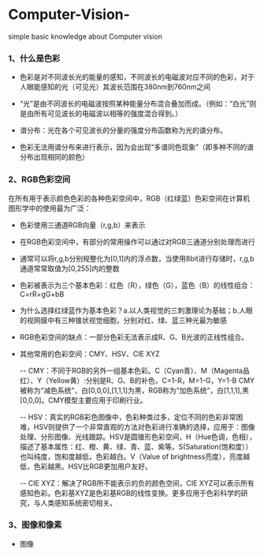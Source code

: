 # Computer-Vision-
simple basic knowledge about Computer vision

### 1、什么是色彩

- 色彩是对不同波长光的能量的感知，不同波长的电磁波对应不同的色彩，对于人眼能感知的光（可见光）其波长范围在380nm到760nm之间

- “光”是由不同波长的电磁波按照某种能量分布混合叠加而成。（例如：“白光”则是由所有可见波长的电磁波以相等的强度混合得到。）

- 谱分布：光在各个可见波长的分量的强度分布函数称为光的谱分布。

- 色彩无法用谱分布来进行表示，因为会出现“多谱同色现象”（即多种不同的谱分布出现相同的颜色）

### 2、RGB色彩空间

在所有用于表示颜色色彩的各种色彩空间中，RGB（红绿蓝）色彩空间在计算机图形学中的使用最为广泛：

- 色彩使用三通道RGB向量（r,g,b）来表示

- 在RGB色彩空间中，有部分的常用操作可以通过对RGB三通道分别处理而进行

- 通常可以将r,g,b分别规整化为[0,1]内的浮点数，当使用8bit进行存储时，r,g,b通道常常取值为[0,255]内的整数

- 色彩被表示为三个基本色彩：红色（R），绿色（G），蓝色（B）的线性组合：C=rR+gG+bB

- 为什么选择红绿蓝作为基本色彩？a.以人类视觉的三刺激理论为基础；b.人眼的视网膜中有三种锥状视觉细胞，分别对红、绿、蓝三种光最为敏感

- RGB色彩空间的缺点：一部分色彩无法表示成R、G、B光波的正线性组合。

- 其他常用的色彩空间：CMY、HSV、CIE XYZ

    -- CMY：不同于RGB的另外一组基本色彩。C（Cyan青）、M（Magenta品红）、Y（Yellow黄）:分别是R、G、B的补色，C=1-R，M=1-G，Y=1-B
CMY被称为“减色系统”，白[0,0,0],[1,1,1]为黑，RGB称为“加色系统”，白[1,1,1],黑[0,0,0]。CMY模型主要应用于印刷行业。

    -- HSV：真实的RGB彩色图像中，色彩种类过多，定位不同的色彩非常困难，HSV则提供了一个非常直观的方法对色彩进行准确的选择，应用于：图像处理、分形图像、光线跟踪。HSV是圆锥形色彩空间，H（Hue色调，色相），描述了基本属性：红、橙、黄、绿、青、蓝、紫等。S(Saturation(饱和度））也叫纯度，饱和度越低，色彩越白。V（Value of brightness亮度），亮度越低，色彩越黑。HSV比RGB更加用户友好。

    -- CIE XYZ：解决了RGB所不能表示的负的颜色空间，CIE XYZ可以表示所有感知色彩。色彩基XYZ是色彩基RGB的线性变换。更多应用于色彩科学的研究，与人类感知系统密切相关。

### 3、图像和像素

- 图像





